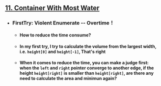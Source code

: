 ## [11. Container With Most Water](https://leetcode.com/problems/container-with-most-water/description/?envType=study-plan-v2&envId=leetcode-75)
- ### FirstTry: Violent Enumerate -- Overtime！
    - #### How to reduce the time consume?
    - #### In my first try, I try to calculate the volume from the largest width, i.e. `height[0]` and `height[-1]`, That's right
    - #### When it comes to reduce the time, you can make a judge first: when the `left` and `right` pointer converge to another edge, if the height `height[right]` is smaller than `height[right]`, are there any need to calculate the area and minimun again?
